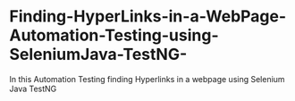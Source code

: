 # Finding-HyperLinks-in-a-WebPage-Automation-Testing-using-SeleniumJava-TestNG-
In this Automation Testing finding Hyperlinks in a webpage using Selenium Java TestNG
